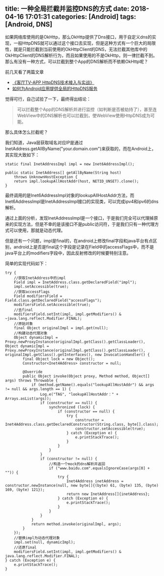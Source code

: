 title: 一种全局拦截并监控DNS的方式
date: 2018-04-16 17:01:31
categories: [Android]
tags: [Android, DNS]
---


如果网络库使用的是OkHttp，那么OkHttp提供了Dns接口，用于自定义dns的实现，一般HttpDNS就可以通过这个接口去实现，但是这种方式有一个巨大的局限性，就是只能拦截到当前使用的OkHttpClient的DNS，无法拦截其他库中的OkHttpClient的DNS解析行为，而且如果使用的不是OkHttp，则一律拦截不到。那么有没有一种方式，可以拦截到整个App的DNS解析而不依赖OkHttp呢？

<!-- more -->

前几天看了两篇文章

 - [《客厅TV-APP HttpDNS技术接入与实战》](https://mp.weixin.qq.com/s/BVF24W6pyfhtoZo9cTbtpA)
 - [如何为Android应用提供全局的HttpDNS服务](https://juejin.im/entry/5a11c3db51882561a20a11cc)

觉得可行，自己试验了一下，最终得出结论：

>可以拦截整个App的DNS解析并进行监控（如判断是否被劫持了），甚至连WebView中的DNS解析也可以拦截到，使WebView使用HttpDNS成为可能。

那么具体怎么拦截呢？

我们知道，Java层获取域名对应IP是通过InetAddress.getAllByName("your.domain.com")来获取的，而在Android上，其实现大致如下：

```
static final InetAddressImpl impl = new Inet6AddressImpl();

public static InetAddress[] getAllByName(String host)
    throws UnknownHostException {
    return impl.lookupAllHostAddr(host, NETID_UNSET).clone();
}
```

最终调用的是Inet6AddressImpl对象的lookupAllHostAddr方法，而Inet6AddressImpl是InetAddressImpl接口的实现类，可以完成ipv4和ipv6的dns解析。

通过上面的分析，发现InetAddressImpl是一个接口，于是我们完全可以代理掉原来的实现方法，但是不幸的是该接口不是public访问符，于是我们只有一种代理方式可以使用，那就是动态代理。


但是还有一个问题，impl是final的，在android上修改final字段和java平台有点区别，android上是否是final这个字段是记录在Field中的accessFlags中，而不是java平台上的modifiers字段中，因此反射修改的时候要特别注意。

简单的实现代码如下：

```
try {
    //获取InetAddress中的impl
    Field impl = InetAddress.class.getDeclaredField("impl");
    impl.setAccessible(true);
    //获取accessFlags
    Field modifiersField = Field.class.getDeclaredField("accessFlags");
    modifiersField.setAccessible(true);
    //去final
    modifiersField.setInt(impl, impl.getModifiers() & ~java.lang.reflect.Modifier.FINAL);
    //原始对象
    final Object originalImpl = impl.get(null);
    //构建动态代理对象
    Object dynamicImpl = Proxy.newProxyInstance(originalImpl.getClass().getClassLoader(), Object dynamicImpl = Proxy.newProxyInstance(originalImpl.getClass().getClassLoader(), originalImpl.getClass().getInterfaces(), new InvocationHandler() {
        final Object lock = new Object();
        Constructor<Inet4Address> constructor = null;

        @Override
        public Object invoke(Object proxy, Method method, Object[] args) throws Throwable {
            if (method.getName().equals("lookupAllHostAddr") && args != null && args.length == 1) {
                Log.e("TAG", "lookupAllHostAddr：" + Arrays.asList(args));
                if (constructor == null) {
                    synchronized (lock) {
                    	if (constructor == null) {
	                        try {
	                            constructor = Inet4Address.class.getDeclaredConstructor(String.class, byte[].class);
	                            constructor.setAccessible(true);
	                        } catch (Exception e) {
	                            e.printStackTrace();
	                        }
                    	}
                    }
                }
                if (constructor != null) {
                	//构造一个mock的dns解析并返回
                    if ("www.baidu.com".equalsIgnoreCase(args[0] + "")) {
                        try {
                            Inet4Address inetAddress = constructor.newInstance(null, new byte[]{(byte) 61, (byte) 135, (byte) 169, (byte) 121});
                            return new InetAddress[]{inetAddress};
                        } catch (Exception e) {
                            e.printStackTrace();
                        }
                    }
                }
            }
            return method.invoke(originalImpl, args);
        }
    });
    //替换impl为动态代理对象
    impl.set(null, dynamicImpl);
    //还原final
    modifiersField.setInt(impl, impl.getModifiers() & java.lang.reflect.Modifier.FINAL);
} catch (Exception e) {
    e.printStackTrace();
}
```